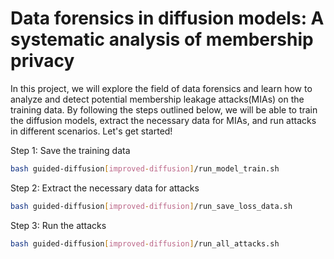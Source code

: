 # Data forensics in diffusion models: A systematic analysis of membership privacy

In this project, we will explore the field of data forensics and learn how to analyze and detect potential membership leakage attacks(MIAs) on the training data. By following the steps outlined below, we will be able to train the diffusion models, extract the necessary data for MIAs, and run attacks in different scenarios. Let's get started!

Step 1: Save the training data 
```bash
bash guided-diffusion[improved-diffusion]/run_model_train.sh
```

Step 2: Extract the necessary data for attacks 
```bash
bash guided-diffusion[improved-diffusion]/run_save_loss_data.sh
```

Step 3: Run the attacks
```bash
bash guided-diffusion[improved-diffusion]/run_all_attacks.sh
```